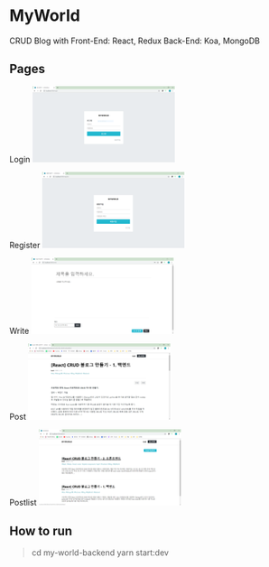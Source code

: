 # MyWorld

CRUD Blog with
Front-End: React, Redux
Back-End: Koa, MongoDB

## Pages

Login
<img  src="./screenshots/login.PNG"  width="50%"/>

Register
<img  src="./screenshots/register.PNG"  width="50%"/>

Write
<img  src="./screenshots/write.PNG"  width="50%"/>

Post
<img  src="./screenshots/post.PNG"  width="50%"/>

Postlist
<img  src="./screenshots/postlist.PNG"  width="50%"/>

## How to run

> cd my-world-backend
> yarn start:dev
